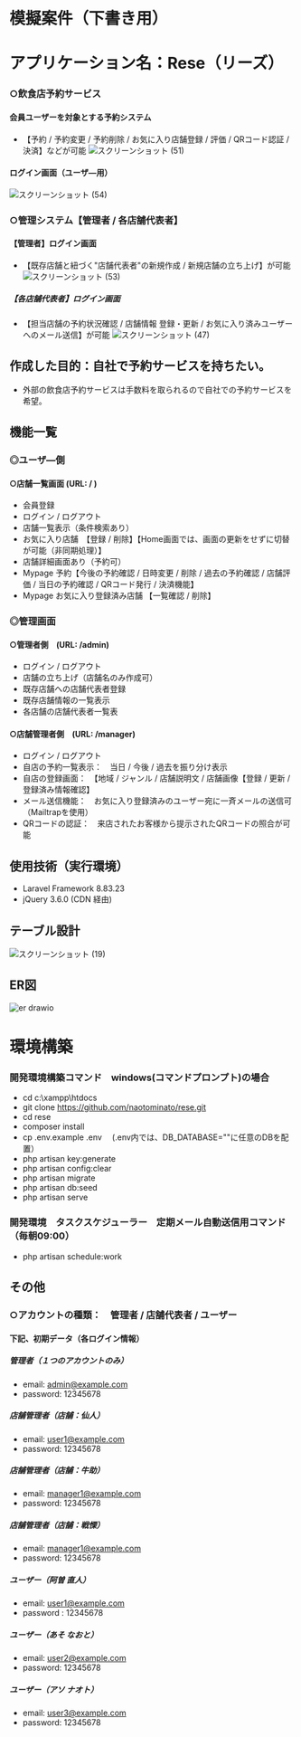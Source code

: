 # 模擬案件（下書き用）
# アプリケーション名：Rese（リーズ）
### ○飲食店予約サービス
#### 会員ユーザーを対象とする予約システム
- 【予約 / 予約変更 / 予約削除 / お気に入り店舗登録 / 評価 / QRコード認証 / 決済】などが可能
![スクリーンショット (51)](https://user-images.githubusercontent.com/103915849/189517514-0a5130e7-4b1b-4ab8-afdc-973976246f2e.png)
#### ログイン画面（ユーザ―用）
![スクリーンショット (54)](https://user-images.githubusercontent.com/103915849/189517556-0499265d-689a-4008-af8e-76ad0c87f92a.png)


### ○管理システム【管理者 / 各店舗代表者】
#### 【管理者】ログイン画面
- 【既存店舗と紐づく"店舗代表者"の新規作成 / 新規店舗の立ち上げ】が可能
![スクリーンショット (53)](https://user-images.githubusercontent.com/103915849/189517493-cfa2ec55-665b-435d-ad88-5222b85637a6.png)
##### 【各店舗代表者】ログイン画面
- 【担当店舗の予約状況確認 / 店舗情報 登録・更新 / お気に入り済みユーザーへのメール送信】が可能
![スクリーンショット (47)](https://user-images.githubusercontent.com/103915849/189517496-7b0d3822-bde7-4bf3-97ee-275cdfc4fcf8.png)




## 作成した目的：自社で予約サービスを持ちたい。
- 外部の飲食店予約サービスは手数料を取られるので自社での予約サービスを希望。

## 機能一覧
### ◎ユーザ―側
#### ○店舗一覧画面 (URL: / ) 
- 会員登録
- ログイン / ログアウト
- 店舗一覧表示（条件検索あり）
- お気に入り店舗　【登録 / 削除】【Home画面では、画面の更新をせずに切替が可能（非同期処理）】
- 店舗詳細画面あり（予約可）
- Mypage 予約【今後の予約確認 / 日時変更 / 削除 / 過去の予約確認 / 店舗評価 / 当日の予約確認 / QRコード発行 / 決済機能】
- Mypage お気に入り登録済み店舗 【一覧確認 / 削除】

### ◎管理画面
#### ○管理者側　(URL: /admin)
- ログイン / ログアウト
- 店舗の立ち上げ（店舗名のみ作成可）
- 既存店舗への店舗代表者登録
- 既存店舗情報の一覧表示
- 各店舗の店舗代表者一覧表

#### ○店舗管理者側　(URL: /manager)
- ログイン / ログアウト
- 自店の予約一覧表示：　当日 / 今後 / 過去を振り分け表示
- 自店の登録画面：　【地域 / ジャンル / 店舗説明文 / 店舗画像【登録 / 更新 / 登録済み情報確認】
- メール送信機能：　お気に入り登録済みのユーザー宛に一斉メールの送信可（Mailtrapを使用）
- QRコードの認証：　来店されたお客様から提示されたQRコードの照合が可能

## 使用技術（実行環境）
- Laravel Framework 8.83.23
- jQuery 3.6.0 (CDN 経由)

## テーブル設計

![スクリーンショット (19)](https://user-images.githubusercontent.com/103915849/179387707-c5b62aec-3598-47f0-816e-dfa31945a2ce.png)

## ER図

![er drawio](https://user-images.githubusercontent.com/103915849/179387439-89e638e2-4719-447a-9f26-fab70e32e082.png)

# 環境構築
### 開発環境構築コマンド　windows(コマンドプロンプト)の場合
- cd c:\xampp\htdocs
- git clone https://github.com/naotominato/rese.git
- cd rese
- composer install
- cp .env.example .env 　(.env内では、DB_DATABASE=""に任意のDBを配置）
- php artisan key:generate
- php artisan config:clear
- php artisan migrate
- php artisan db:seed
- php artisan serve

### 開発環境　タスクスケジューラー　定期メール自動送信用コマンド（毎朝09:00）
- php artisan schedule:work

## その他
### ○アカウントの種類：　管理者 / 店舗代表者 / ユーザー
#### 下記、初期データ（各ログイン情報）
##### 管理者（１つのアカウントのみ）
- email:    admin@example.com
- password: 12345678
##### 店舗管理者（店舗：仙人）
- email:    user1@example.com
- password: 12345678
##### 店舗管理者（店舗：牛助）
- email:    manager1@example.com
- password: 12345678
##### 店舗管理者（店舗：戦慄）
- email:    manager1@example.com
- password: 12345678
##### ユーザー（阿曽 直人）
- email:    user1@example.com
- password : 12345678
##### ユーザー（あそ なおと）
- email:    user2@example.com
- password: 12345678
##### ユーザー（アソ ナオト）
- email:    user3@example.com
- password: 12345678
